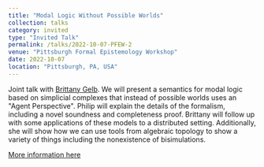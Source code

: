 ```yaml
---
title: "Modal Logic Without Possible Worlds"
collection: talks
category: invited
type: "Invited Talk"
permalink: /talks/2022-10-07-PFEW-2
venue: "Pittsburgh Formal Epistemology Workshop"
date: 2022-10-07
location: "Pittsburgh, PA, USA"
---
```

Joint talk with [Brittany Gelb](https://reu.dimacs.rutgers.edu/~bg545/). We will present a semantics for modal logic based on simplicial complexes that instead of possible worlds uses an "Agent Perspective". Philip will explain the details of the formalism, including a novel soundness and completeness proof. Brittany will follow up with some applications of these models to a distributed setting. Additionally, she will show how we can use tools from algebraic topology to show a variety of things including the nonexistence of bisimulations.

[More information here](https://francescazafforablando.com/pfew)
